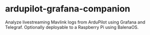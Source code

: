 # ardupilot-grafana-companion

Analyze livestreaming Mavlink logs from ArduPilot using Grafana and Telegraf. Optionally deployable to a Raspberry Pi using BalenaOS.
